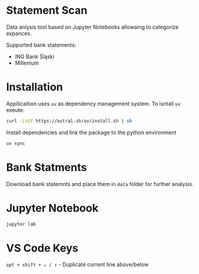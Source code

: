 # Statement Scan

Data anlysis tool based on Jupyter Notebooks allowaing to categorize expances.

Supported bank statements:
- ING Bank Śląski
- Millenium

# Installation

Appllicaition uses `uv` as dependency management system. To isntall `uv` exeute:

```bash
curl -LsSf https://astral.sh/uv/install.sh | sh
```


Install dependencies and link the package to the python environment
```bash
uv sync
```

# Bank Statments

Download bank statemnts and place them in `data` folder for further analysis.

# Jupyter Notebook

```bash
jupyter lab
```

# VS Code Keys

`opt + shift + ↓ / ↑` - Duplicate current line above/below

